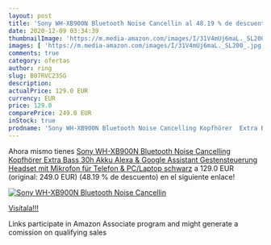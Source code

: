 ```yaml
---
layout: post
title: 'Sony WH-XB900N Bluetooth Noise Cancellin al 48.19 % de descuento'
date: 2020-12-09 03:34:39
thumbnailImage: 'https://m.media-amazon.com/images/I/31V4mUj6maL._SL200_.jpg'
images: [ 'https://m.media-amazon.com/images/I/31V4mUj6maL._SL200_.jpg' ]
comments: true
category: ofertas
author: ring
slug: B07RVC23SG
description:
actualPrice: 129.0 EUR
currency: EUR
price: 129.0
comparePrice: 249.0 EUR
inStock: true
prodname: 'Sony WH-XB900N Bluetooth Noise Cancelling Kopfhörer  Extra Bass  30h Akku  Alexa & Google Assistant  Gestensteuerung  Headset mit Mikrofon für Telefon & PC/Laptop  schwarz'
---
```


Ahora mismo tienes [Sony WH-XB900N Bluetooth Noise Cancelling Kopfhörer  Extra Bass  30h Akku  Alexa & Google Assistant  Gestensteuerung  Headset mit Mikrofon für Telefon & PC/Laptop  schwarz](https://www.amazon.de/dp/B07RVC23SG/?tag=tolees0ca-21) a 129.0 EUR (original: 249.0 EUR) (48.19 %  de descuento) en el siguiente enlace!

[![Sony WH-XB900N Bluetooth Noise Cancellin](https://m.media-amazon.com/images/I/31V4mUj6maL._SL200_.jpg)](https://www.amazon.de/dp/B07RVC23SG/?tag=tolees0ca-21)

[Visítala!!!](https://www.amazon.de/dp/B07RVC23SG/?tag=tolees0ca-21)

Links participate in Amazon Associate program and might generate a comission on qualifying sales
